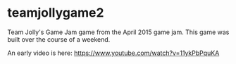 # teamjollygame2
Team Jolly's Game Jam game from the April 2015 game jam. This game was built over the course of a weekend.

An early video is here:  https://www.youtube.com/watch?v=11ykPbPquKA
